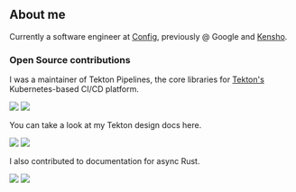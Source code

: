 ## About me

Currently a software engineer at [Config](https://config.com/), previously @ Google and [Kensho](https://kensho.com/).

### Open Source contributions
I was a maintainer of Tekton Pipelines, the core libraries for [Tekton's](https://tekton.dev/) Kubernetes-based CI/CD platform.

[![](https://img.shields.io/github/issues-search?label=tektoncd/pipeline%20PRs&query=is%3Apr%20author%3Albernick%20)](https://github.com/tektoncd/pipeline/pulls?q=is%3Apr+author%3Albernick) ![](https://img.shields.io/github/stars/tektoncd/pipeline?style=flat&label=stars&color=yellow)

You can take a look at my Tekton design docs here.

[![](https://img.shields.io/github/issues-search?label=tektoncd/community%20PRs&query=is%3Apr%20author%3Albernick%20)](https://github.com/tektoncd/community/pulls?q=is%3Apr+author%3Albernick) ![](https://img.shields.io/github/stars/tektoncd/community?style=flat&label=stars&color=yellow)

I also contributed to documentation for async Rust.

[![](https://img.shields.io/github/issues-search?label=rust-lang/async-book%20PRs&query=is%3Apr%20author%3Albernick%20)](https://github.com/rust-lang/async-book/pulls?q=is%3Apr+author%3Albernick) ![](https://img.shields.io/github/stars/rust-lang/async-book?style=flat&label=stars&color=yellow)
